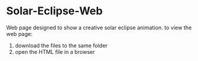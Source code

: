# Solar-Eclipse-Web
Web page designed to show a creative solar eclipse animation.
to view the web page:
  1. download the files to the same folder
  2. open the HTML file in a browser
